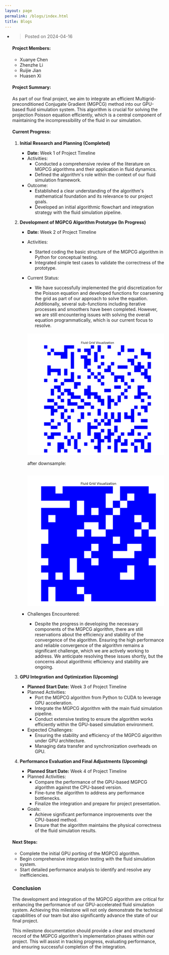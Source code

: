 ```yaml
---
layout: page
permalink: /blogs/index.html
title: Blogs
---
```


- > Posted on 2024-04-16

  #### Project Members:

  - Xuanye Chen
  - Zhenzhe Li
  - Ruijie Jian
  - Huasen Xi

  #### Project Summary:

  As part of our final project, we aim to integrate an efficient Multigrid-preconditioned Conjugate Gradient (MGPCG) method into our GPU-based fluid simulation system. This algorithm is crucial for solving the projection Poisson equation efficiently, which is a central component of maintaining the incompressibility of the fluid in our simulation.

  #### Current Progress:

  1. **Initial Research and Planning (Completed)**

     - **Date:** Week 1 of Project Timeline
     - Activities:
       - Conducted a comprehensive review of the literature on MGPCG algorithms and their application in fluid dynamics.
       - Defined the algorithm's role within the context of our fluid simulation framework.
     - Outcome:
       - Established a clear understanding of the algorithm's mathematical foundation and its relevance to our project goals.
       - Developed an initial algorithmic flowchart and integration strategy with the fluid simulation pipeline.

  2. **Development of MGPCG Algorithm Prototype (In Progress)**

     - **Date:** Week 2 of Project Timeline

     - Activities:

       - Started coding the basic structure of the MGPCG algorithm in Python for conceptual testing.
       - Integrated simple test cases to validate the correctness of the prototype.

     - Current Status:

       - We have successfully implemented the grid discretization for the Poisson equation and developed functions for coarsening the grid as part of our approach to solve the equation. Additionally, several sub-functions including iterative processes and smoothers have been completed. However, we are still encountering issues with solving the overall equation programmatically, which is our current focus to resolve.

       <br>

       <div>
       <img src="/images/grid.png">
       </div>

       after downsample:

       <br>

       <div>
       <img src="/images/downsample_grid.png">
       </div>

     - Challenges Encountered:

       - Despite the progress in developing the necessary components of the MGPCG algorithm, there are still reservations about the efficiency and stability of the convergence of the algorithm. Ensuring the high performance and reliable convergence of the algorithm remains a significant challenge, which we are actively working to address. We anticipate resolving these issues shortly, but the concerns about algorithmic efficiency and stability are ongoing.

  3. **GPU Integration and Optimization (Upcoming)**

     - **Planned Start Date:** Week 3 of Project Timeline
     - Planned Activities:
       - Port the MGPCG algorithm from Python to CUDA to leverage GPU acceleration.
       - Integrate the MGPCG algorithm with the main fluid simulation pipeline.
       - Conduct extensive testing to ensure the algorithm works efficiently within the GPU-based simulation environment.
     - Expected Challenges:
       - Ensuring the stability and efficiency of the MGPCG algorithm under GPU architecture.
       - Managing data transfer and synchronization overheads on GPU.

  4. **Performance Evaluation and Final Adjustments (Upcoming)**

     - **Planned Start Date:** Week 4 of Project Timeline
     - Planned Activities:
       - Compare the performance of the GPU-based MGPCG algorithm against the CPU-based version.
       - Fine-tune the algorithm to address any performance bottlenecks.
       - Finalize the integration and prepare for project presentation.
     - Goals:
       - Achieve significant performance improvements over the CPU-based method.
       - Ensure that the algorithm maintains the physical correctness of the fluid simulation results.

  #### Next Steps:

  - Complete the initial GPU porting of the MGPCG algorithm.
  - Begin comprehensive integration testing with the fluid simulation system.
  - Start detailed performance analysis to identify and resolve any inefficiencies.

  ### Conclusion

  The development and integration of the MGPCG algorithm are critical for enhancing the performance of our GPU-accelerated fluid simulation system. Achieving this milestone will not only demonstrate the technical capabilities of our team but also significantly advance the state of our final project.

  This milestone documentation should provide a clear and structured record of the MGPCG algorithm's implementation phases within our project. This will assist in tracking progress, evaluating performance, and ensuring successful completion of the integration.

  

